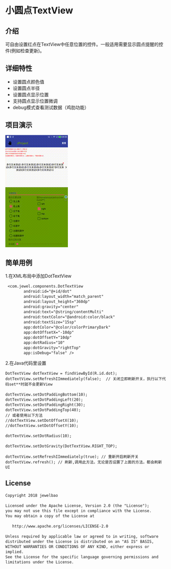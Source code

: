 # **小圆点TextView**


## 介绍
 可自由设置红点在TextView中任意位置的控件。一般适用需要显示圆点提醒的控件(例如检查更新)。


##  详细特性
- 设置圆点颜色值
- 设置圆点半径
- 设置圆点显示位置
- 支持圆点显示位置微调
- debug模式查看测试数据（鸡肋功能）

##  项目演示
![image](https://raw.githubusercontent.com/jewelbao/DotTextView/master/art/demo.gif)

## 简单用例

1.在XML布局中添加DotTextView


```
 <com.jewel.components.DotTextView
        android:id="@+id/dot"
        android:layout_width="match_parent"
        android:layout_height="360dp"
        android:gravity="center"
        android:text="@string/contentMulti"
        android:textColor="@android:color/black"
        android:textSize="15sp"
        app:dotColor="@color/colorPrimaryDark"
        app:dotOffsetX="-10dp"
        app:dotOffsetY="10dp"
        app:dotRadius="10"
        app:dotGravity="rightTop"
        app:isDebug="false" />
```

2.在Java代码里设置


```
DotTextView dotTextView = findViewById(R.id.dot);
dotTextView.setRefreshIImmediately(false);  // 关闭立即刷新开关，执行以下代码set**时就不会更新View

dotTextView.setDotPaddingBottom(10);
dotTextView.setDotPaddingLeft(20);
dotTextView.setDotPaddingRight(30);
dotTextView.setDotPaddingTop(40);
// 或者使用以下方法
//dotTextView.setDotOffsetX(10);
//dotTextView.setDotOffsetY(10);

dotTextView.setDotRadius(10);

dotTextView.setDotGravity(DotTextView.RIGHT_TOP);

dotTextView.setRefreshIImmediately(true); // 重新开启刷新开关
dotTextView.refresh(); // 刷新,调用此方法，无论是否设置了上面的方法，都会刷新UI
```

## License

```
Copyright 2018 jewelbao

Licensed under the Apache License, Version 2.0 (the "License");
you may not use this file except in compliance with the License.
You may obtain a copy of the License at

   http://www.apache.org/licenses/LICENSE-2.0

Unless required by applicable law or agreed to in writing, software
distributed under the License is distributed on an "AS IS" BASIS,
WITHOUT WARRANTIES OR CONDITIONS OF ANY KIND, either express or implied.
See the License for the specific language governing permissions and
limitations under the License.
```

